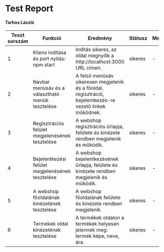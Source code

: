 # Test Report
#### Tarhos László

| Teszt sorszám | Funkció                                           | Eredmény                                                                                                 | Státusz    | Megjegyzés | Tesztelő személy | Dátum       |
|---------------|---------------------------------------------------|----------------------------------------------------------------------------------------------------------|------------| ---------- | ---------------- |-------------|
| 1             | Kliens indítása és port nyitás: npm start         | Indítás sikeres, az oldal megnyílik a http://localhost:3000 URL címen.                                   | sikeres    | -          | Tarhos László    | 2023.04.08. |
| 2             | Navbar menüsáv és a választható menük tesztelése  | A felső menüsáv sikeresen megjelenik és a főoldal, regisztráció, bejelentkezés-re vezető linkek működnek.| sikeres    | -          | Tarhos László    | 2023.04.11. |
| 3             | Regisztrációs felület megjelenésének tesztelése   | A webshop regisztrációs űrlapja, felülete és kinézete rendben megjelenik és működik.                     | sikeres    | -          | Tarhos László    | 2023.04.14. |
| 4             | Bejelentkezési felület megjelenésének tesztelése  | A webshop bejelentkezésének űrlapja, felülete és kinézete rendben megjelenik és működik.                 | sikeres    | -          | Tarhos László    | 2023.04.18. |
| 5             | A webshop főoldalának kinézetének tesztelése      | A webshop főoldalának felülete és kinézete rendben megjelenik.                                           | sikeres    | -          | Tarhos László    | 2023.04.22. |
| 6             | Termékek oldal kinézetének tesztelése             | A termékek oldalon a termékek helyesen jelennek meg: termék képe, neve, ára.                             | sikeres    | -          | Tarhos László    | 2023.04.28. |